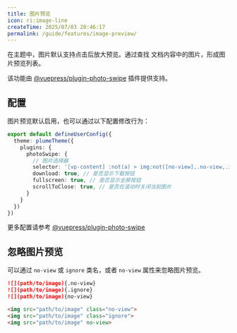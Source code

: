 ```yaml
---
title: 图片预览
icon: ri:image-line
createTime: 2025/07/03 20:46:17
permalink: /guide/features/image-preview/
---
```


在主题中，图片默认支持点击后放大预览。通过查找 文档内容中的图片，形成图片预览列表。

该功能由 [@vuepress/plugin-photo-swipe](https://ecosystem.vuejs.press/zh/plugins/features/photo-swipe.html) 插件提供支持。

## 配置

图片预览默认启用，也可以通过以下配置修改行为：

```ts title=".vuepress/config.ts"
export default defineUserConfig({
  theme: plumeTheme({
    plugins: {
      photoSwipe: {
        // 图片选择器
        selector: '[vp-content] :not(a) > img:not([no-view],.no-view,.ignore)',
        download: true, // 是否显示下载按钮
        fullscreen: true, // 是否显示全屏按钮
        scrollToClose: true, // 是否在滚动时关闭当前图片
      }
    }
  })
})
```

更多配置请参考 [@vuepress/plugin-photo-swipe](https://ecosystem.vuejs.press/zh/plugins/features/photo-swipe.html)

## 忽略图片预览

可以通过 `no-view` 或 `ignore` 类名，或者 `no-view` 属性来忽略图片预览。

```md
![](path/to/image){.no-view}
![](path/to/image){.ignore}
![](path/to/image){no-view}

<img src="path/to/image" class="no-view">
<img src="path/to/image" class="ignore">
<img src="path/to/image" no-view>
```

